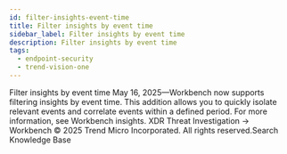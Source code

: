 ```yaml
---
id: filter-insights-event-time
title: Filter insights by event time
sidebar_label: Filter insights by event time
description: Filter insights by event time
tags:
  - endpoint-security
  - trend-vision-one
---
```


 Filter insights by event time May 16, 2025—Workbench now supports filtering insights by event time. This addition allows you to quickly isolate relevant events and correlate events within a defined period. For more information, see Workbench insights. XDR Threat Investigation → Workbench © 2025 Trend Micro Incorporated. All rights reserved.Search Knowledge Base